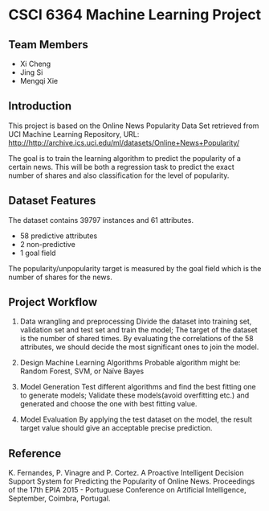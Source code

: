 # CSCI 6364 Machine Learning Project

## Team Members
* Xi Cheng
* Jing Si
* Mengqi Xie

## Introduction
This project is based on the Online News Popularity Data Set retrieved from UCI Machine Learning Repository, URL: <http://http://archive.ics.uci.edu/ml/datasets/Online+News+Popularity/>

The goal is to train the learning algorithm to predict the popularity of a certain news. This will be  both a regression task to predict the exact number of shares and also classification for the level of popularity.

## Dataset Features
The dataset contains 39797 instances and 61 attributes. 

* 58 predictive attributes
* 2 non-predictive          
* 1 goal field

The popularity/unpopularity target is measured by the goal field which is the number of shares for the news.

## Project Workflow

1. Data wrangling and preprocessing
Divide the dataset into training set, validation set and test set and train the model;
The target of the dataset is the number of shared times. By evaluating the correlations of the 58 attributes, we should decide the most significant ones to join the model. 

2. Design Machine Learning Algorithms
Probable algorithm might be: Random Forest, SVM, or Naïve Bayes

3. Model Generation
Test different algorithms and find the best fitting one to generate models;
Validate these models(avoid overfitting etc.) and generated and choose the one with best fitting value.

4. Model Evaluation 
By applying the test dataset on the model, the result target value should give an acceptable  precise prediction.

## Reference
K. Fernandes, P. Vinagre and P. Cortez. A Proactive Intelligent Decision
    Support System for Predicting the Popularity of Online News. Proceedings
    of the 17th EPIA 2015 - Portuguese Conference on Artificial Intelligence,
    September, Coimbra, Portugal.

